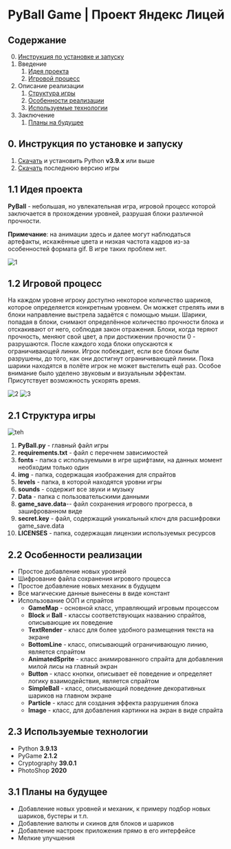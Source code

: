# PyBall Game | Проект Яндекс Лицей

## Содержание
0. [Инструкция по установке и запуску](#0-инструкция-по-установке-и-запуску)
1.  Введение
    1.  [Идея проекта](#11-идея-проекта)
    2.  [Игровой процесс](#12-игровой-процесс)
2.  Описание реализации
    1.  [Структура игры](#21-структура-игры)
    2.  [Особенности реализации](#22-особенности-реализации)
    3.  [Используемые технологии](#23-используемые-технологии)
3.  Заключение
    1. [Планы на будущее](#31-планы-на-будущее)

## 0. Инструкция по установке и запуску
1. [Скачать](https://www.python.org/ftp/python/3.9.13/python-3.9.13-amd64.exe) и установить Python **v3.9.x** или выше
2. [Скачать]() последнюю версию игры

## 1.1 Идея проекта

**PyBall** - небольшая, но увлекательная игра, игровой процесс которой заключается в прохождении уровней, разрушая блоки различной прочности.

**Примечание**: на анимации здесь и далее могут наблюдаться артефакты, искажённые цвета и низкая частота кадров из-за особенностей формата gif. В игре таких проблем нет.

![1](https://user-images.githubusercontent.com/68386017/220633947-a6fcdca9-fec8-429d-b575-a48e059dcf94.gif)

## 1.2 Игровой процесс

На каждом уровне игроку доступно некоторое количество шариков, которое определяется конкретным уровнем. Он можжет стрелять ими в блоки направление выстрела задаётся с помощью мыши. Шарики, попадая в блоки, снимают определённое количество прочности блока и отскакивают от него, соблюдая закон отражения. Блоки, когда теряют прочность, меняют свой цвет, а при достижении прочности 0 - разрушаются. После каждого хода блоки опускаются к ограничивающей линии. Игрок побеждает, если все блоки были разрушены, до того, как они достигнут ограничивающей линии. Пока шарики находятся в полёте игрок не может выстелить ещё раз. Особое внимание было уделено звуковым и визуальным эффектам. Присутствует возможность ускорять время.

![2](https://user-images.githubusercontent.com/68386017/220634055-9674eded-2d29-492f-add6-0893044f92ea.gif)
![3](https://user-images.githubusercontent.com/68386017/220634074-ce8011ba-3236-4e2b-9ee2-31488478fdea.gif)

## 2.1 Структура игры
![teh](https://user-images.githubusercontent.com/68386017/220634438-a65008e2-eb16-4175-a373-00680bba37e6.png)

1. **PyBall.py** - главный файл игры
2. **requirements.txt** - файл с перечнем зависимостей
3. **fonts** - папка с используемыми в игре шрифтами, на данных момент
необходим только один
4. **img** - папка, содержащая изображения для спрайтов
5. **levels** - папка, в которой находятся уровни игры
6. **sounds** - содержит все звуки и музыку
7. **Data** - папка с пользовательскими данными
8. **game_save.data**-- файл сохранения игрового прогресса, в
зашифрованном виде
9. **secret.key** - файл, содержащий уникальный ключ для расшифровки
game_save.data
10. **LICENSES** - папка, содержащая лицензии используемых ресурсов

## 2.2 Особенности реализации
-   Простое добавление новых уровней
-   Шифрование файла сохранения игрового процесса
-   Простое добавление новых механик в будущем
-   Все магические данные вынесены в виде констант
-   Использование ООП и спрайтов
    -   **GameMap** - основной класс, управляющий игровым процессом
    -   **Block** и **Ball** - классы соответствующих названию спрайтов, описывающие их поведение
    -   **TextRender** - класс для более удобного размещения текста на экране
    -   **BottomLine** - класс, описывающий ограничивающую линию, является спрайтом
    -   **AnimatedSprite** - класс анимированного спрайта для добавления милой лисы на главный экран
    -   **Button** - класс кнопки, описывает её поведение и определяет логику взаимодействия, является спрайтом
    -   **SimpleBall** - класс, описывающий поведение декоративных шариков на главном экране
    -   **Particle** - класс для создания эффекта разрушения блока
    -   **Image** - класс, для добавления картинки на экран в виде спрайта

## 2.3 Используемые технологии
-   Python **3.9.13**
-   PyGame **2.1.2**
-   Cryptography **39.0.1**
-   PhotoShop **2020**

## 3.1 Планы на будущее
-   Добавление новых уровней и механик, к примеру подбор новых шариков, бустеры и т.п.
-   Добавление валюты и скинов для блоков и шариков
-   Добавление настроек приложения прямо в его интерфейсе
-   Мелкие улучшения
